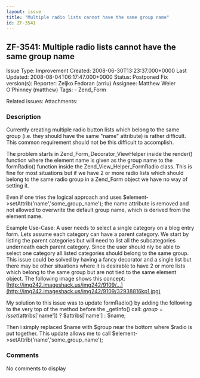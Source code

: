 ```yaml
---
layout: issue
title: "Multiple radio lists cannot have the same group name"
id: ZF-3541
---
```


ZF-3541: Multiple radio lists cannot have the same group name
-------------------------------------------------------------

 Issue Type: Improvement Created: 2008-06-30T13:23:37.000+0000 Last Updated: 2008-08-04T06:17:47.000+0000 Status: Postponed Fix version(s): 
 Reporter:  Zeljko Fedoran (arriu)  Assignee:  Matthew Weier O'Phinney (matthew)  Tags: - Zend\_Form
 
 Related issues: 
 Attachments: 
### Description

Currently creating multiple radio button lists which belong to the same group (i.e. they should have the same "name" attribute) is rather difficult. This common requirement should not be this difficult to accomplish.

The problem starts in Zend\_Form\_Decorator\_ViewHelper inside the render() function where the element name is given as the group name to the formRadio() function inside the Zend\_View\_Helper\_FormRadio class. This is fine for most situations but if we have 2 or more radio lists which should belong to the same radio group in a Zend\_Form object we have no way of setting it.

Even if one tries the logical approach and uses $element->setAttrib('name','some\_group\_name'); the name attribute is removed and not allowed to overwrite the default group name, which is derived from the element name.

Example Use-Case: A user needs to select a single category on a blog entry form. Lets assume each category can have a parent category. We start by listing the parent categories but will need to list all the subcategories underneath each parent category. Since the user should nly be able to select one category all listed categories should belong to the same group. This issue could be solved by having a fancy decorator and a single list but there may be other situations where it is desirable to have 2 or more lists which belong to the same group but are not tied to the same element object. The following image shows this concept: [http://img242.imageshack.us/img242/9109/…](http://img242.imageshack.us/img242/9109/32938816kp1.jpg)

My solution to this issue was to update formRadio() by adding the following to the very top of the method before the \_getInfo() call: $group = isset($attribs['name']) ? $attribs['name'] : $name;

Then i simply replaced $name with $group near the bottom where $radio is put together. This update allows me to call $element->setAttrib('name','some\_group\_name');

 

 

### Comments

No comments to display